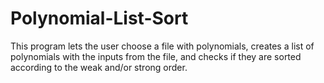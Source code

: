 # Polynomial-List-Sort
This program lets the user choose a file with polynomials, creates a list of polynomials with the inputs from the file, and checks if they are sorted according to the weak and/or strong order.
